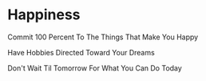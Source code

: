 # Happiness

Commit 100 Percent To The Things That Make You Happy

Have Hobbies Directed Toward Your Dreams

Don't Wait Til Tomorrow For What You Can Do Today